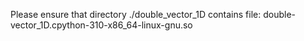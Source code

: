 Please ensure that directory ./double_vector_1D contains file: double-vector_1D.cpython-310-x86_64-linux-gnu.so